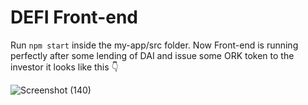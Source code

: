 # DEFI Front-end

Run `npm start` inside the my-app/src folder. Now Front-end is running perfectly after some lending of DAI and issue some ORK token to the investor it looks like this 👇

![Screenshot (140)](https://github.com/HarshanOrk/DEFI-1.0/assets/113030875/fec5f178-84a0-41fb-b502-091d985ee798)
